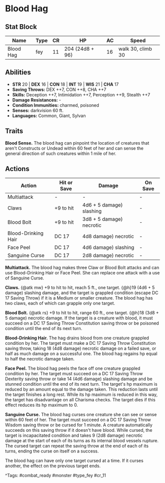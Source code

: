 # Blood Hag

## Stat Block

| Name | Type | CR | HP | AC | Speed |
|------|------|----|----|----|-------|
| Blood Hag | fey | 11 | 204 (24d8 + 96) | 16 | walk 30, climb 30 |

## Abilities

- **STR** 20 | **DEX** 16 | **CON** 18 | **INT** 19 | **WIS** 21 | **CHA** 17
- **Saving Throws:** DEX ++7, CON ++8, CHA ++7  
- **Skills:** Deception ++7, Intimidation ++7, Perception ++9, Stealth ++7  
- **Damage Resistances:** -  
- **Condition Immunities:** charmed, poisoned  
- **Senses:** darkvision 60 ft.  
- **Languages:** Common, Giant, Sylvan

## Traits

**Blood Sense.** The blood hag can pinpoint the location of creatures that aren't Constructs or Undead within 60 feet of her and can sense the general direction of such creatures within 1 mile of her.


## Actions

| Action | Hit or Save | Damage | On Save |
|--------|--------------|--------|----------|
| Multiattack | - | - | - |
| Claws | +9 to hit | 4d6 + 5 damage) slashing | - |
| Blood Bolt | +9 to hit | 3d8 + 5 damage) necrotic | - |
| Blood-Drinking Hair | DC 17 | 4d8 damage) necrotic | - |
| Face Peel | DC 17 | 4d6 damage) slashing | - |
| Sanguine Curse | DC 17 | 2d8 damage) necrotic | - |

**Multiattack.** The blood hag makes three Claw or Blood Bolt attacks and can use Blood-Drinking Hair or Face Peel. She can replace one attack with a use of Sanguine Curse.

**Claws.** {@atk mw} +9 to hit to hit, reach 5 ft., one target. {@h}19 (4d6 + 5 damage) slashing damage, and the target is grappled condition (escape DC 17 Saving Throw) if it is a Medium or smaller creature. The blood hag has two claws, each of which can grapple only one target.

**Blood Bolt.** {@atk rs} +9 to hit to hit, range 60 ft., one target. {@h}18 (3d8 + 5 damage) necrotic damage. If the target is a creature with blood, it must succeed on a DC 17 Saving Throw Constitution saving throw or be poisoned condition until the end of its next turn.

**Blood-Drinking Hair.** The hag drains blood from one creature grappled condition by her. The target must make a DC 17 Saving Throw Constitution saving throw, taking 18 (4d8 damage) necrotic damage on a failed save, or half as much damage on a successful one. The blood hag regains hp equal to half the necrotic damage taken.

**Face Peel.** The blood hag peels the face off one creature grappled condition by her. The target must succeed on a DC 17 Saving Throw Dexterity saving throw or take 14 (4d6 damage) slashing damage and be stunned condition until the end of its next turn. The target's hp maximum is reduced by an amount equal to the damage taken. This reduction lasts until the target finishes a long rest. While its hp maximum is reduced in this way, the target has disadvantage on all Charisma checks. The target dies if this effect reduces its hp maximum to 0.

**Sanguine Curse.** The blood hag curses one creature she can see or sense within 60 feet of her. The target must succeed on a DC 17 Saving Throw Wisdom saving throw or be cursed for 1 minute. A creature automatically succeeds on this saving throw if it doesn't have blood. While cursed, the target is incapacitated condition and takes 9 (2d8 damage) necrotic damage at the start of each of its turns as its internal blood vessels rupture. The cursed target can repeat the saving throw at the end of each of its turns, ending the curse on itself on a success.

The blood hag can have only one target cursed at a time. If it curses another, the effect on the previous target ends.


^Tags: #combat_ready #monster #type_fey #cr_11